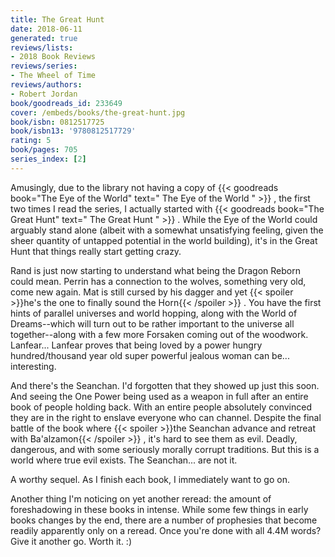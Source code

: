 ```yaml
---
title: The Great Hunt
date: 2018-06-11
generated: true
reviews/lists:
- 2018 Book Reviews
reviews/series:
- The Wheel of Time
reviews/authors:
- Robert Jordan
book/goodreads_id: 233649
cover: /embeds/books/the-great-hunt.jpg
book/isbn: 0812517725
book/isbn13: '9780812517729'
rating: 5
book/pages: 705
series_index: [2]
---
```

Amusingly, due to the library not having a copy of {{< goodreads book="The Eye of the World" text=" The Eye of the World " >}} , the first two times I read the series, I actually started with {{< goodreads book="The Great Hunt" text=" The Great Hunt " >}} . While the Eye of the World could arguably stand alone (albeit with a somewhat unsatisfying feeling, given the sheer quantity of untapped potential in the world building), it's in the Great Hunt that things really start getting crazy.  

Rand is just now starting to understand what being the Dragon Reborn could mean. Perrin has a connection to the wolves, something very old, come new again. Mat is still cursed by his dagger and yet  {{< spoiler >}}he's the one to finally sound the Horn{{< /spoiler >}}  . You have the first hints of parallel universes and world hopping, along with the World of Dreams--which will turn out to be rather important to the universe all together--along with a few more Forsaken coming out of the woodwork. Lanfear... Lanfear proves that being loved by a power hungry hundred/thousand year old super powerful jealous woman can be... interesting.  

<!--more-->

And there's the Seanchan. I'd forgotten that they showed up just this soon. And seeing the One Power being used as a weapon in full after an entire book of people holding back. With an entire people absolutely convinced they are in the right to enslave everyone who can channel. Despite the final battle of the book where  {{< spoiler >}}the Seanchan advance and retreat with Ba'alzamon{{< /spoiler >}}  , it's hard to see them as evil. Deadly, dangerous, and with some seriously morally corrupt traditions. But this is a world where true evil exists. The Seanchan... are not it.  

A worthy sequel. As I finish each book, I immediately want to go on.  

Another thing I'm noticing on yet another reread: the amount of foreshadowing in these books in intense. While some few things in early books changes by the end, there are a number of prophesies that become readily apparently only on a reread. Once you're done with all 4.4M words? Give it another go. Worth it. :)